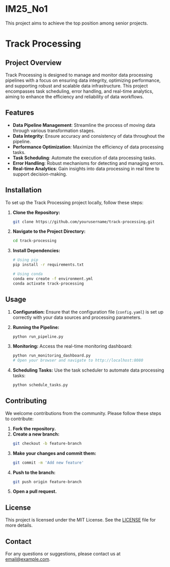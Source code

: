 # IM25_No1
This project aims to achieve the top position among senior projects.

# Track Processing

## Project Overview

Track Processing is designed to manage and monitor data processing pipelines with a focus on ensuring data integrity, optimizing performance, and supporting robust and scalable data infrastructure. This project encompasses task scheduling, error handling, and real-time analytics, aiming to enhance the efficiency and reliability of data workflows.

## Features

- **Data Pipeline Management**: Streamline the process of moving data through various transformation stages.
- **Data Integrity**: Ensure accuracy and consistency of data throughout the pipeline.
- **Performance Optimization**: Maximize the efficiency of data processing tasks.
- **Task Scheduling**: Automate the execution of data processing tasks.
- **Error Handling**: Robust mechanisms for detecting and managing errors.
- **Real-time Analytics**: Gain insights into data processing in real time to support decision-making.

## Installation

To set up the Track Processing project locally, follow these steps:

1. **Clone the Repository:**
    ```sh
    git clone https://github.com/yourusername/track-processing.git
    ```
2. **Navigate to the Project Directory:**
    ```sh
    cd track-processing
    ```
3. **Install Dependencies:**
    ```sh
    # Using pip
    pip install -r requirements.txt

    # Using conda
    conda env create -f environment.yml
    conda activate track-processing
    ```

## Usage

1. **Configuration:**
    Ensure that the configuration file (`config.yaml`) is set up correctly with your data sources and processing parameters.

2. **Running the Pipeline:**
    ```sh
    python run_pipeline.py
    ```

3. **Monitoring:**
    Access the real-time monitoring dashboard:
    ```sh
    python run_monitoring_dashboard.py
    # Open your browser and navigate to http://localhost:8080
    ```

4. **Scheduling Tasks:**
    Use the task scheduler to automate data processing tasks:
    ```sh
    python schedule_tasks.py
    ```

## Contributing

We welcome contributions from the community. Please follow these steps to contribute:

1. **Fork the repository.**
2. **Create a new branch:**
    ```sh
    git checkout -b feature-branch
    ```
3. **Make your changes and commit them:**
    ```sh
    git commit -m 'Add new feature'
    ```
4. **Push to the branch:**
    ```sh
    git push origin feature-branch
    ```
5. **Open a pull request.**

## License

This project is licensed under the MIT License. See the [LICENSE](LICENSE) file for more details.

## Contact

For any questions or suggestions, please contact us at [email@example.com](mailto:email@example.com).
